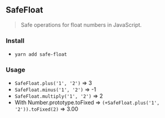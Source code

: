 ## SafeFloat

> Safe operations for float numbers in JavaScript.

### Install

* `yarn add safe-float`

### Usage

* `SafeFloat.plus('1', '2')` => 3
* `SafeFloat.minus('1', '2')` => -1
* `SafeFloat.multiply('1', '2')` => 2
* With Number.prototype.toFixed => `(+SafeFloat.plus('1', '2')).toFixed(2)` => 3.00

